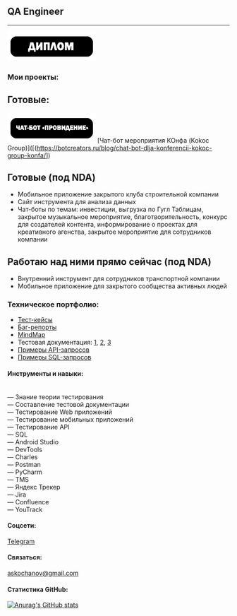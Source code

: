 ## QA Engineer
***
[![Диплом](https://raw.githubusercontent.com/KochanovAndrey/kochanovandrey/main/diplom.png)](https://github.com/KochanovAndrey/kochanovandrey/blob/6b2c976bd796d1b43484d562ed73f12e5d9cf0fb/9b1fc5d2-Kochanov-Andrey-Sergeevich_20232PQA00038.pdf)

### Мои проекты:
## Готовые:
[![Чат-бот «Провидение»](https://raw.githubusercontent.com/KochanovAndrey/kochanovandrey/main/button_chat_bot.png)](https://t.me/providenie_fond_bot)
[Чат-бот мероприятия КОнфа (Kokoc Group)]([(https://botcreators.ru/blog/chat-bot-dlja-konferencii-kokoc-group-konfa/])
## Готовые (под NDA)
* Мобильное приложение закрытого клуба строительной компании
* Сайт инструмента для анализа данных
* Чат-боты по темам: инвестиции, выгрузка по Гугл Таблицам, закрытое музыкальное мероприятие, благотворительность, конкурс для создателей контента, информирование о проектах для креативного агенства, закрытое мероприятие для сотрудников компании
## Работаю над ними прямо сейчас (под NDA)
* Внутренний инструмент для сотрудников транспортной компании
* Мобильное приложение для закрытого сообщества активных людей

### Техническое портфолио:
* [Тест-кейсы](https://raw.githubusercontent.com/KochanovAndrey/kochanovandrey/main/test_cases.png)
* [Баг-репорты](https://raw.githubusercontent.com/KochanovAndrey/kochanovandrey/main/bug_reports.png)
* [MindMap](https://miro.com/app/board/uXjVPOB2YS4=/?share_link_id=169822513051)
* Тестовая документация: [1](https://docs.google.com/spreadsheets/d/1fAcQngYWHWZ_GQWSSLmaDwfz0NbXRtlWElaD4PTX-pM/edit?usp=sharing), [2](https://docs.google.com/spreadsheets/d/1ysynT2B456Dd8c2o1prl1sp2rcFvzAMyerWdZytY_sw/edit?usp=sharing), [3](https://docs.google.com/spreadsheets/d/1D7vIUvr5kUyM4bSNaoQ4SSKRrrgmDV9oQ-rUhztYKPU/edit?usp=sharing)
* [Примеры API-запросов](https://github.com/KochanovAndrey/kochanovandrey/blob/main/Кочанов%20Андрей.postman_collection.json)
* [Примеры SQL-запросов](https://docs.google.com/document/d/10e9WwHqIAKQB1RhpmmqAVBwDqJlV2KGTmISEp5-RLy8/edit?usp=sharing)

#### Инструменты и навыки:
<br> — Знание теории тестирования
<br> — Составление тестовой документации
<br> — Тестирование Web приложений
<br> — Тестирование мобильных приложений
<br> — Тестирование API
<br> — SQL
<br> — Android Studio
<br> — DevTools
<br> — Charles
<br> — Postman
<br> — PyCharm
<br> — TMS
<br> — Яндекс Трекер
<br> — Jira
<br> — Confluence
<br> — YouTrack


#### Соцсети:
[Telegram](https://t.me/askochanov)

#### Связаться:
askochanov@gmail.com

#### Статистика GitHub:

[![Anurag's GitHub stats](https://github-readme-stats.vercel.app/api?username=KochanovAndrey)](https://github.com/KochanovAndrey/)
